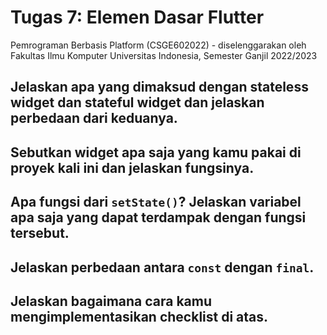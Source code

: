 # Tugas 7: Elemen Dasar Flutter

Pemrograman Berbasis Platform (CSGE602022) - diselenggarakan oleh Fakultas Ilmu Komputer Universitas Indonesia, Semester Ganjil 2022/2023

## Jelaskan apa yang dimaksud dengan stateless widget dan stateful widget dan jelaskan perbedaan dari keduanya.



## Sebutkan widget apa saja yang kamu pakai di proyek kali ini dan jelaskan fungsinya.



## Apa fungsi dari `setState()`? Jelaskan variabel apa saja yang dapat terdampak dengan fungsi tersebut.



## Jelaskan perbedaan antara `const` dengan `final`.



## Jelaskan bagaimana cara kamu mengimplementasikan checklist di atas.
